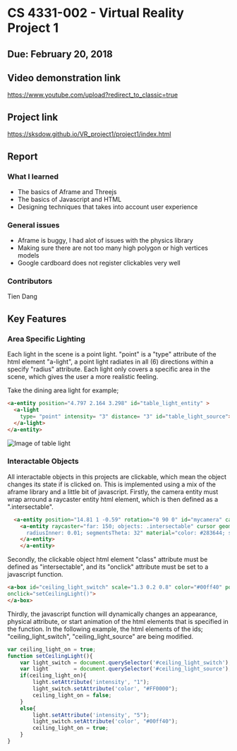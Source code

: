 # CS 4331-002 - Virtual Reality Project 1
## Due: February 20, 2018
## Video demonstration link
https://www.youtube.com/upload?redirect_to_classic=true
## Project link
https://sksdow.github.io/VR_project1/project1/index.html

## Report

### What I learned
- The basics of Aframe and Threejs
- The basics of Javascript and HTML
- Designing techniques that takes into account user experience

### General issues
- Aframe is buggy, I had alot of issues with the physics library
- Making sure there are not too many high polygon or high vertices models
- Google cardboard does not register clickables very well

### Contributors
Tien Dang

## Key Features

### Area Specific Lighting
Each light in the scene is a point light. "point" is a "type" attribute of the html element "a-light", a point light radiates in all (6) directions within a specify "radius" attribute. Each light only covers a specific area in the scene, which gives the user a more realistic feeling.

Take the dining area light for example;
```html
<a-entity position="4.797 2.164 3.298" id="table_light_entity" >
  <a-light
    type= "point" intensity= "3" distance= "3" id="table_light_source">
  </a-light>
</a-entity>
```
![Image of table light](https://sksdow.github.io/VR_project1/project1/report_screenshots/dining_table_light.jpg)

### Interactable Objects

All interactable objects in this projects are clickable, which mean the object changes its state if is clicked on. This is implemented using a mix of the aframe library and a little bit of javascript. Firstly, the camera entity must wrap arround a raycaster entity html element, which is then defined as a ".intersectable". 
```html
  <a-entity position="14.81 1 -0.59" rotation="0 90 0" id="mycamera" camera="fov: 50" universal-controls>
    <a-entity raycaster="far: 150; objects: .intersectable" cursor geometry="primitive: ring; radiusOuter: 0.015;
      radiusInner: 0.01; segmentsTheta: 32" material="color: #283644; shader: flat" position="0 0 -0.75">
    </a-entity>
	</a-entity>
```
Secondly, the clickable object html element "class" attribute must be defined as "intersectable", and its "onclick" attribute must be set to a javascript function.
```html
<a-box id="ceiling_light_switch" scale="1.3 0.2 0.8" color="#00ff40" position="0 0 2.042" class="intersectable"
onclick="setCeilingLight()">
</a-box>
```
Thirdly, the javascript function will dynamically changes an appearance, physical attribute, or start animation of the html elements that is specified in the function. In the following example, the html elements of the ids; "ceiling_light_switch", "ceiling_light_source" are being modified.
```javascript
var ceiling_light_on = true;
function setCeilingLight(){
	var light_switch = document.querySelector('#ceiling_light_switch');
	var light        = document.querySelector('#ceiling_light_source');
	if(ceiling_light_on){
		light.setAttribute('intensity', "1");
		light_switch.setAttribute('color', "#FF0000");
		ceiling_light_on = false;
	}
	else{
		light.setAttribute('intensity', "5");
		light_switch.setAttribute('color', "#00ff40");
		ceiling_light_on = true;
	}
}
```
